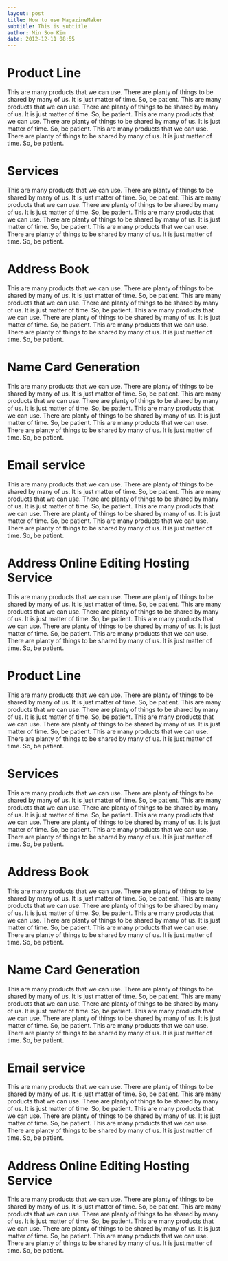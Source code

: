 ```yaml
--- 
layout: post
title: How to use MagazineMaker
subtitle: This is subtitle
author: Min Soo Kim
date: 2012-12-11 08:55
---
```



# Product Line

This are many products that we can use. There are planty of things to be shared by many of us. It is just matter of time. So, be patient. This are many products that we can use. There are planty of things to be shared by many of us. It is just matter of time. So, be patient. This are many products that we can use. There are planty of things to be shared by many of us. It is just matter of time. So, be patient. This are many products that we can use. There are planty of things to be shared by many of us. It is just matter of time. So, be patient. 

# Services

This are many products that we can use. There are planty of things to be shared by many of us. It is just matter of time. So, be patient. This are many products that we can use. There are planty of things to be shared by many of us. It is just matter of time. So, be patient. This are many products that we can use. There are planty of things to be shared by many of us. It is just matter of time. So, be patient. This are many products that we can use. There are planty of things to be shared by many of us. It is just matter of time. So, be patient. 

# Address Book

This are many products that we can use. There are planty of things to be shared by many of us. It is just matter of time. So, be patient. This are many products that we can use. There are planty of things to be shared by many of us. It is just matter of time. So, be patient. This are many products that we can use. There are planty of things to be shared by many of us. It is just matter of time. So, be patient. This are many products that we can use. There are planty of things to be shared by many of us. It is just matter of time. So, be patient. 

	
# Name Card Generation

This are many products that we can use. There are planty of things to be shared by many of us. It is just matter of time. So, be patient. This are many products that we can use. There are planty of things to be shared by many of us. It is just matter of time. So, be patient. This are many products that we can use. There are planty of things to be shared by many of us. It is just matter of time. So, be patient. This are many products that we can use. There are planty of things to be shared by many of us. It is just matter of time. So, be patient. 

# Email service

This are many products that we can use. There are planty of things to be shared by many of us. It is just matter of time. So, be patient. This are many products that we can use. There are planty of things to be shared by many of us. It is just matter of time. So, be patient. This are many products that we can use. There are planty of things to be shared by many of us. It is just matter of time. So, be patient. This are many products that we can use. There are planty of things to be shared by many of us. It is just matter of time. So, be patient. 

# Address Online Editing Hosting Service

This are many products that we can use. There are planty of things to be shared by many of us. It is just matter of time. So, be patient. This are many products that we can use. There are planty of things to be shared by many of us. It is just matter of time. So, be patient. This are many products that we can use. There are planty of things to be shared by many of us. It is just matter of time. So, be patient. This are many products that we can use. There are planty of things to be shared by many of us. It is just matter of time. So, be patient. 


# Product Line

This are many products that we can use. There are planty of things to be shared by many of us. It is just matter of time. So, be patient. This are many products that we can use. There are planty of things to be shared by many of us. It is just matter of time. So, be patient. This are many products that we can use. There are planty of things to be shared by many of us. It is just matter of time. So, be patient. This are many products that we can use. There are planty of things to be shared by many of us. It is just matter of time. So, be patient. 

# Services

This are many products that we can use. There are planty of things to be shared by many of us. It is just matter of time. So, be patient. This are many products that we can use. There are planty of things to be shared by many of us. It is just matter of time. So, be patient. This are many products that we can use. There are planty of things to be shared by many of us. It is just matter of time. So, be patient. This are many products that we can use. There are planty of things to be shared by many of us. It is just matter of time. So, be patient. 

# Address Book

This are many products that we can use. There are planty of things to be shared by many of us. It is just matter of time. So, be patient. This are many products that we can use. There are planty of things to be shared by many of us. It is just matter of time. So, be patient. This are many products that we can use. There are planty of things to be shared by many of us. It is just matter of time. So, be patient. This are many products that we can use. There are planty of things to be shared by many of us. It is just matter of time. So, be patient. 

	
# Name Card Generation

This are many products that we can use. There are planty of things to be shared by many of us. It is just matter of time. So, be patient. This are many products that we can use. There are planty of things to be shared by many of us. It is just matter of time. So, be patient. This are many products that we can use. There are planty of things to be shared by many of us. It is just matter of time. So, be patient. This are many products that we can use. There are planty of things to be shared by many of us. It is just matter of time. So, be patient. 

# Email service

This are many products that we can use. There are planty of things to be shared by many of us. It is just matter of time. So, be patient. This are many products that we can use. There are planty of things to be shared by many of us. It is just matter of time. So, be patient. This are many products that we can use. There are planty of things to be shared by many of us. It is just matter of time. So, be patient. This are many products that we can use. There are planty of things to be shared by many of us. It is just matter of time. So, be patient. 

# Address Online Editing Hosting Service

This are many products that we can use. There are planty of things to be shared by many of us. It is just matter of time. So, be patient. This are many products that we can use. There are planty of things to be shared by many of us. It is just matter of time. So, be patient. This are many products that we can use. There are planty of things to be shared by many of us. It is just matter of time. So, be patient. This are many products that we can use. There are planty of things to be shared by many of us. It is just matter of time. So, be patient. 
